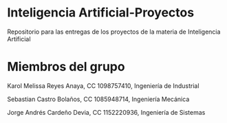 # Inteligencia Artificial-Proyectos
Repositorio para las entregas de los proyectos de la materia de Inteligencia Artificial

# Miembros del grupo

Karol Melissa Reyes Anaya, CC 1098757410, Ingeniería de Industrial

Sebastian Castro Bolaños, CC 1085948714, Ingeniería Mecánica

Jorge Andrés Cardeño Devia, CC 1152220936, Ingeniería de Sistemas
  
